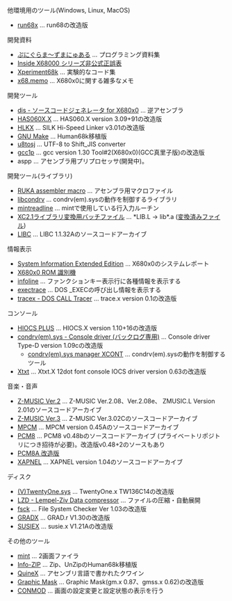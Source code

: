 他環境用のツール(Windows, Linux, MacOS)
* [run68x](https://github.com/kg68k/run68x) ... run68の改造版

開発資料
* [ぷにぐらま～ずまにゅある](https://github.com/kg68k/puni) ... プログラミング資料集
* [Inside X68000 シリーズ非公式正誤表](https://kg68k.github.io/InsideX68000-errata/)
* [Xperiment68k](https://github.com/kg68k/xperiment68k) ... 実験的なコード集
* [x68.memo](https://github.com/kg68k/x68.memo) ... X680x0に関する雑多なメモ

開発ツール
* [dis - ソースコードジェネレータ for X680x0](https://github.com/kg68k/dis) ... 逆アセンブラ
* [HAS060X.X](https://github.com/kg68k/has060xx) ... HAS060.X version 3.09+91の改造版
* [HLKX](https://github.com/kg68k/hlkx) ... SILK Hi-Speed Linker v3.01の改造版
* [GNU Make](https://github.com/kg68k/gnu-make-human68k) ... Human68k移植版
* [u8tosj](https://github.com/kg68k/u8tosj) ... UTF-8 to Shift_JIS converter
* [gcc1p](https://github.com/kg68k/gcc1p) ... gcc version 1.30 Tool#2(X680x0)(GCC真里子版)の改造版
* aspp ... アセンブラ用プリプロセッサ(開発中)。

開発ツール(ライブラリ)
* [RUKA assembler macro](https://github.com/kg68k/ruka-macro) ... アセンブラ用マクロファイル
* [libcondrv](https://github.com/kg68k/libcondrv) ... condrv(em).sysの動作を制御するライブラリ
* [mintreadline](https://github.com/kg68k/mintreadline) ... mintで使用している行入力ルーチン
* [XC2.1ライブラリ変換用バッチファイル](https://github.com/kg68k/xc21-ltoa) ... \*LIB.L → lib\*.a
  ([変換済みファイル](https://github.com/kg68k/xc21-libxca/releases))
* [LIBC](https://github.com/kg68k/libc-src) ... LIBC 1.1.32Aのソースコードアーカイブ

情報表示
* [System Information Extended Edition](https://github.com/kg68k/si-ee) ... X680x0のシステムレポート
* [X680x0 ROM 識別機](https://kg68k.github.io/x680x0-romid/)
* [infoline](https://github.com/kg68k/infoline) ... ファンクションキー表示行に各種情報を表示する
* [exectrace](https://github.com/kg68k/exectrace) ... DOS _EXECの呼び出し情報を表示する
* [tracex - DOS CALL Tracer](https://github.com/kg68k/tracex) ... trace.x version 0.1の改造版

コンソール
* [HIOCS PLUS](https://github.com/kg68k/hiocs-plus) ... HIOCS.X version 1.10+16の改造版
* [condrv(em).sys - Console driver (バックログ専用)](https://github.com/kg68k/condrv)
  ... Console driver Type-D version 1.09cの改造版
  * [condrv(em).sys manager XCONT](https://github.com/kg68k/condrv-xcont)
    ... condrv(em).sysの動作を制御するツール
* [Xtxt](https://github.com/kg68k/xtxt) ... Xtxt.X 12dot font console IOCS driver version 0.63の改造版

音楽・音声
* [Z-MUSIC Ver.2](https://github.com/kg68k/zmusic2) ... Z-MUSIC Ver.2.08、Ver.2.08e、
  ZMUSIC.L Version 2.01のソースコードアーカイブ
* [Z-MUSIC Ver.3](https://github.com/kg68k/zmusic3) ... Z-MUSIC Ver.3.02Cのソースコードアーカイブ
* [MPCM](https://github.com/kg68k/mpcm) ... MPCM version 0.45Aのソースコードアーカイブ
* [PCM8](https://github.com/kg68k/pcm8) ... PCM8 v0.48bのソースコードアーカイブ
  (プライベートリポジトリにつき招待が必要)。改造版v0.48+2のソースもあり
* [PCM8A 改造版](https://github.com/kg68k/pcm8a)
* [XAPNEL](https://github.com/kg68k/xapnel-src) ... XAPNEL version 1.04のソースコードアーカイブ

ディスク
* [(V)TwentyOne.sys](https://github.com/kg68k/twentyonesys) ... TwentyOne.x TW136C14の改造版
* [LZD - Lempel-Ziv Data compressor](https://github.com/kg68k/lzd) ... ファイルの圧縮・自動展開
* [fsck](https://github.com/kg68k/fsck) ... File System Checker Ver 1.03の改造版
* [GRADX](https://github.com/kg68k/gradx) ... GRAD.r V1.30の改造版
* [SUSIEX](https://github.com/kg68k/susiex) ... susie.x V1.21Aの改造版

その他のツール
* [mint](https://github.com/kg68k/mint) ... 2画面ファイラ
* [Info-ZIP](https://github.com/kg68k/info-zip-human68k) ... Zip、UnZipのHuman68k移植版
* [QuineX](https://github.com/kg68k/quinex) ... アセンブリ言語で書かれたクワイン
* [Graphic Mask](https://github.com/kg68k/graphicmask) ... Graphic Mask(gm.x 0.87、gmss.x 0.62)の改造版
* [CONMOD](https://github.com/kg68k/conmod) ... 画面の設定変更と設定状態の表示を行う

